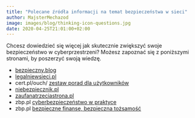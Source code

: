 ```yaml
---
title: "Polecane źródła informacji na temat bezpieczeństwa w sieci"
author: MajsterMechazod
image: images/blog/thinking-icon-questions.jpg
date: 2020-04-25T21:01:00+02:00
---
```


Chcesz dowiedzieć się więcej jak skutecznie zwiększyć swoje bezpieczeństwo w cyberprzestrzeni? Możesz zapoznać się z poniższymi stronami, by poszerzyć swoją wiedzę.

* [bezpieczny.blog](https://bezpieczny.blog "https://bezpieczny.blog")
* [legalniewsieci.pl](https://www.legalniewsieci.pl "https://www.legalniewsieci.pl")
* cert.pl/ouch/ [zestaw porad dla użytkowników](https://www.cert.pl/ "https://www.cert.pl/ouch/")
* [niebezpiecznik.pl](https://niebezpiecznik.pl "https://niebezpiecznik.pl")
* [zaufanatrzeciastrona.pl](https://zaufanatrzeciastrona.pl "https://zaufanatrzeciastrona.pl")
* zbp.pl [cyberbezpieczeństwo w praktyce](https://zbp.pl/dla-klientow/bankowcy-dla-edukacji/cyberbezpieczenstwo-w-praktyce "https://zbp.pl/dla-klientow/bankowcy-dla-edukacji/cyberbezpieczenstwo-w-praktyce") 
* zbp.pl [bezpieczne finanse, bezpieczna tożsamość](https://zbp.pl/dla-klientow/bankowcy-dla-edukacji/bezpieczne-finanse,-bezpieczna-tozsamosc "https://zbp.pl/dla-klientow/bankowcy-dla-edukacji/bezpieczne-finanse,-bezpieczna-tozsamosc")
